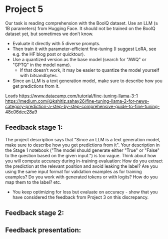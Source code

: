 # Project 5
Our task is reading comprehension with the BoolQ dataset. Use an LLM (≥ 1B parameters) from Hugging Face. It should not be trained on the BoolQ dataset yet, but sometimes we don’t know.
- Evaluate it directly with 5 diverse prompts.
- Then train it with parameter-efficient fine-tuning (I suggest LoRA, see e.g. the HF blog post or quicktour).
- Use a quantized version as the base model (search for "AWQ" or "GPTQ" in the model name).
    - If that doesn’t work, it may be easier to quantize the model yourself with bitsandbytes.
- Since an LLM is a text generation model, make sure to describe how you get predictions from it.

Leads
https://www.datacamp.com/tutorial/fine-tuning-llama-3-1
https://medium.com/@kshitiz.sahay26/fine-tuning-llama-2-for-news-category-prediction-a-step-by-step-comprehensive-guide-to-fine-tuning-48c06dee28a9

## Feedback stage 1:
The project description says that "Since an LLM is a text generation model, make sure to describe how you get predictions from it". Your description in the Stage 1 notebook ("The model should generate either "True" or "False" to the question based on the given input.") is too vague. Think about how you will compute accuracy during in-training evaluation: How do you extract the prediction at the relevant position and avoid leaking the label? Are you using the same input format for validation examples as for training examples? Do you work with generated tokens or with logits? How do you map them to the label? etc.

- You keep optimizing for loss but evaluate on accuracy - show that you have considered the feedback from Project 3 on this discrepancy.

## Feedback stage 2: 


## Feedback presentation: 
